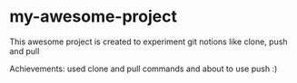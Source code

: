 # my-awesome-project
This awesome project is created to experiment git notions like clone, push and pull

Achievements: used clone and pull commands and about to use push :) 